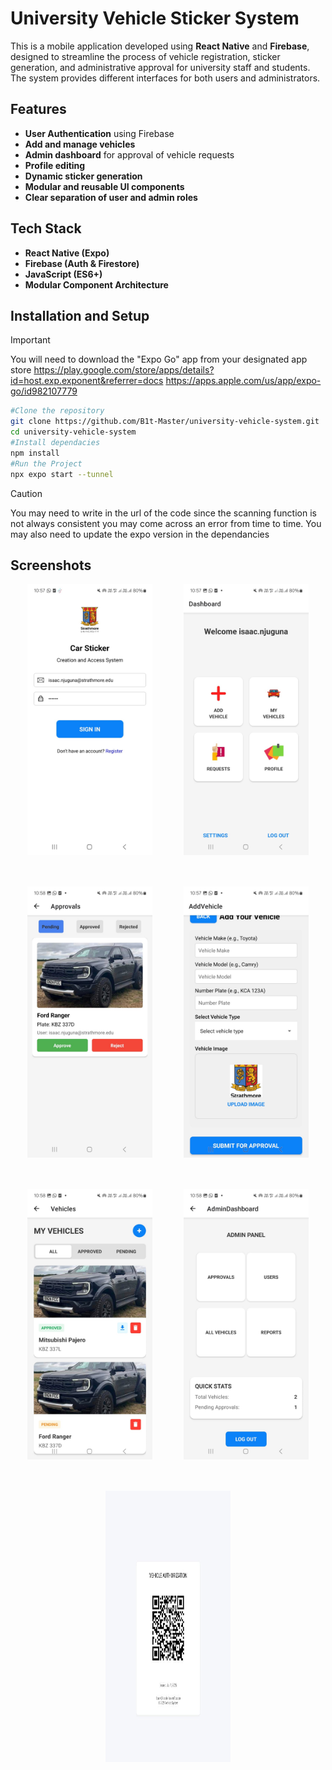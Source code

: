 # University Vehicle Sticker System

This is a mobile application developed using **React Native** and **Firebase**, designed to streamline the process of vehicle registration, sticker generation, and administrative approval for university staff and students. The system provides different interfaces for both users and administrators.

## Features

- **User Authentication** using Firebase
- **Add and manage vehicles**
- **Admin dashboard** for approval of vehicle requests
- **Profile editing**
- **Dynamic sticker generation**
- **Modular and reusable UI components**
- **Clear separation of user and admin roles**

## Tech Stack

- **React Native (Expo)**
- **Firebase (Auth & Firestore)**
- **JavaScript (ES6+)**
- **Modular Component Architecture**

## Installation and Setup

> [!IMPORTANT]  
> You will need to download the "Expo Go" app from your designated app store
> https://play.google.com/store/apps/details?id=host.exp.exponent&referrer=docs https://apps.apple.com/us/app/expo-go/id982107779

```bash
#Clone the repository
git clone https://github.com/B1t-Master/university-vehicle-system.git
cd university-vehicle-system
#Install dependacies
npm install
#Run the Project
npx expo start --tunnel
```

> [!CAUTION]
> You may need to write in the url of the code since the scanning function is not always consistent you may come across an error from time to time.
> You may also need to update the expo version in the dependancies

## Screenshots

<div style="display: flex; flex-wrap: wrap; gap: 50px; justify-content: center;">

  <img src="./screenshots/login.jpg" width="200" height="433.6" />
  <img src="./screenshots/user-dashboard.jpg" width="200" height="433.6" />
  <img src="./screenshots/approvals.jpg" width="200" height="433.6" />

  <img src="./screenshots/add-vehicle.jpg" width="200" height="433.6" />
  <img src="./screenshots/vehicles.jpg" width="200" height="433.6" />
  <img src="./screenshots/admin-dashboard.jpg" width="200" height="433.6" />

  <img src="./screenshots/qr.jpg" width="200" height="433.6" />

</div>
